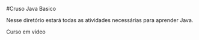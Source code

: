 #Cruso Java Basico

Nesse diretório estará todas as atividades necessárias para aprender Java. 

Curso em vídeo
